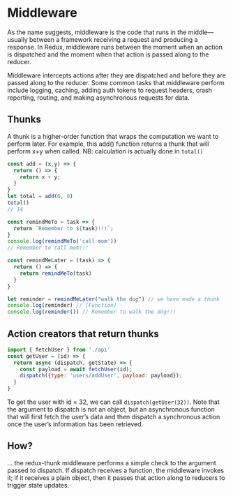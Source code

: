 # Middleware

As the name suggests, middleware is the code that runs in the middle—usually between a framework receiving a request and producing a response. In Redux, middleware runs between the moment when an action is dispatched and the moment when that action is passed along to the reducer.

Middleware intercepts actions after they are dispatched and before they are passed along to the reducer. Some common tasks that middleware perform include logging, caching, adding auth tokens to request headers, crash reporting, routing, and making asynchronous requests for data.

## Thunks

A thunk is a higher-order function that wraps the computation we want to perform later. For example, this add() function returns a thunk that will perform x+y when called. NB: calculation is actually done in `total()`

```js
const add = (x,y) => {
  return () => {
    return x + y; 
  } 
}
let total = add(6, 8)
total()
// 14 
```

```js
const remindMeTo = task => {
  return `Remember to ${task}!!!`;
}
console.log(remindMeTo('call mom'))
// Remember to call mom!!!

const remindMeLater = (task) => {
  return () => {
    return remindMeTo(task)
  }
}

let reminder = remindMeLater("walk the dog") // we have made a thunk
console.log(reminder) // [Function] 
console.log(reminder()) // Remember to walk the dog!!!
```

## Action creators that return thunks

```js
import { fetchUser } from './api'
const getUser = (id) => {
  return async (dispatch, getState) => {
    const payload = await fetchUser(id);
    dispatch({type: 'users/addUser', payload: payload});
  }
}
```

To get the user with id = 32, we can call `dispatch(getUser(32))`. Note that the argument to dispatch is not an object, but an asynchronous function that will first fetch the user’s data and then dispatch a synchronous action once the user’s information has been retrieved. 

## How?

... the redux-thunk middleware performs a simple check to the argument passed to dispatch. If dispatch receives a function, the middleware invokes it; if it receives a plain object, then it passes that action along to reducers to trigger state updates.